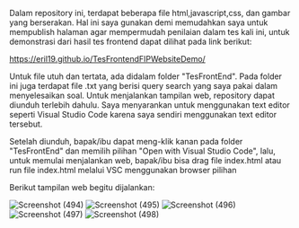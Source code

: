 Dalam repository ini, terdapat beberapa file html,javascript,css, dan gambar yang berserakan. Hal ini saya gunakan demi memudahkan saya untuk mempublish halaman agar 
mempermudah penilaian dalam tes kali ini, untuk demonstrasi dari hasil tes frontend dapat dilihat pada link berikut:

https://eril19.github.io/TesFrontendFIPWebsiteDemo/

Untuk file utuh dan tertata, ada didalam folder "TesFrontEnd". Pada folder ini juga terdapat file .txt yang berisi query search yang saya pakai dalam
menyelesaikan soal.
Untuk menjalankan tampilan web, repository dapat diunduh terlebih dahulu. Saya menyarankan untuk menggunakan text editor seperti Visual Studio Code karena saya sendiri menggunakan text editor tersebut.

Setelah diunduh, bapak/ibu dapat meng-klik kanan pada folder "TesFrontEnd" dan memilih pilihan "Open with Visual Studio Code",
lalu, untuk memulai menjalankan web, bapak/ibu bisa drag file index.html atau run file index.html melalui VSC menggunakan browser pilihan

Berikut tampilan web begitu dijalankan:

![Screenshot (494)](https://user-images.githubusercontent.com/85010681/201469711-089cc52d-f416-43a4-a215-9f0c61b91de8.png)
![Screenshot (495)](https://user-images.githubusercontent.com/85010681/201469714-0c4b6c10-d209-4fe4-9592-818e4d4cab6e.png)
![Screenshot (496)](https://user-images.githubusercontent.com/85010681/201469717-2a657a22-1da3-4785-b8c9-a2453450e75e.png)
![Screenshot (497)](https://user-images.githubusercontent.com/85010681/201469719-0cd48507-dfbf-4495-b1e4-2d4103fd758f.png)
![Screenshot (498)](https://user-images.githubusercontent.com/85010681/201469722-6818211a-c410-43eb-849e-f5ca6679e80d.png)
